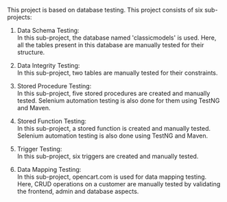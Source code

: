 This project is based on database testing. This project consists of six sub-projects:

1. Data Schema Testing:  
  In this sub-project, the database named 'classicmodels' is used. Here, all the tables present in this database are manually tested for their structure.

2. Data Integrity Testing:  
In this sub-project, two tables are manually tested for their constraints.


3. Stored Procedure Testing:  
In this sub-project, five stored procedures are created and manually tested. Selenium automation testing is also done for them using TestNG and Maven.


4. Stored Function Testing:  
In this sub-project, a stored function is created and manually tested. Selenium automation testing is also done using TestNG and Maven.

5. Trigger Testing:  
In this sub-project, six triggers are created and manually tested.


6. Data Mapping Testing:  
In this sub-project, opencart.com is used for data mapping testing. Here, CRUD operations on a customer are manually tested by validating the frontend, admin and database aspects.


